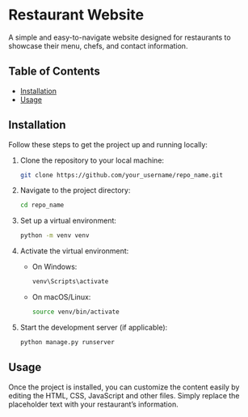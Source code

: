 # Restaurant Website

A simple and easy-to-navigate website designed for restaurants to showcase their menu, chefs, and contact information.

## Table of Contents

- [Installation](#installation)
- [Usage](#usage)

## Installation

Follow these steps to get the project up and running locally:

1. Clone the repository to your local machine:
    ```bash
    git clone https://github.com/your_username/repo_name.git
    ```

2. Navigate to the project directory:
    ```bash
    cd repo_name
    ```

3. Set up a virtual environment:
    ```bash
    python -m venv venv
    ```

4. Activate the virtual environment:
    - On Windows:
      ```bash
      venv\Scripts\activate
      ```
    - On macOS/Linux:
      ```bash
      source venv/bin/activate
      ```
      
5. Start the development server (if applicable):
    ```bash
    python manage.py runserver
    ```

## Usage

Once the project is installed, you can customize the content easily by editing the HTML, CSS, JavaScript and other files. Simply replace the placeholder text with your restaurant’s information.
